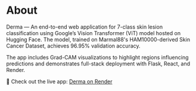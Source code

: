 # About

Derma — An end-to-end web application for 7-class skin lesion classification using Google’s Vision Transformer (ViT) model hosted on Hugging Face. The model, trained on Marmal88's HAM10000-derived Skin Cancer Dataset, achieves 96.95% validation accuracy.

The app includes Grad-CAM visualizations to highlight regions influencing predictions and demonstrates full-stack deployment with Flask, React, and Render.

🔗 Check out the live app: [Derma on Render](https://derma-ui.onrender.com/)

